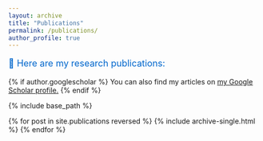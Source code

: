 ```yaml
---
layout: archive
title: "Publications"
permalink: /publications/
author_profile: true
---
```


<p style="color: #0066cc; font-size: 18px;">📖 Here are my research publications:</p>

{% if author.googlescholar %}
  You can also find my articles on <u><a href="{{author.googlescholar}}">my Google Scholar profile</a>.</u>
{% endif %}

{% include base_path %}

{% for post in site.publications reversed %}
  {% include archive-single.html %}
{% endfor %}
